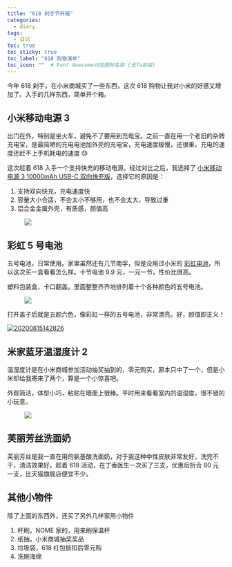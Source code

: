 ```yaml
---
title: "618 剁手节开箱"
categories:
  - diary
tags:
  - 日记
toc: true
toc_sticky: true
toc_label: "618 购物清单"
toc_icon: ""  # Font Awesome对应图标名称 (无fa前缀)	
---
```

今年 618 剁手，在小米商城买了一些东西，这次 618 购物让我对小米的好感又增加了。入手的几样东西，简单开个箱。

## 小米移动电源 3
出门在外，特别是坐火车，避免不了要用到充电宝。之前一直在用一个老旧的杂牌充电宝，是最简陋的充电电池加外壳的充电宝，充电速度极慢，还很重。充电的速度还赶不上手机耗电的速度 :sweat:

这次趁着 618 入手一个支持快充的移动电源。经过对比之后，我选择了 [小米移动电源 3 10000mAh USB-C 双向快充版][1]，选择它的原因是：

1. 支持双向快充，充电速度快
2. 容量大小合适，不会太小不够用，也不会太大，导致过重
3. 铝合金金属外壳，有质感，颜值高

<figure> <a href="https://cdn.jsdelivr.net/gh/sunete/imghost/img20200619162950.png"><img src="https://cdn.jsdelivr.net/gh/sunete/imghost/img20200619162950.png"></a> </figure>

## 彩虹 5 号电池
五号电池，日常使用。家里虽然还有几节南孚，但是没用过小米的 [彩虹电池][2]，所以这次买一盒看看怎么样。十节电池 9.9 元，一元一节，性价比很高。

塑料包装盒，卡口翻盖。里面整整齐齐地排列着十个各种颜色的五号电池。

<figure> <a href="https://cdn.jsdelivr.net/gh/sunete/imghost/img2020-06-19_16-45-16.png"><img src="https://cdn.jsdelivr.net/gh/sunete/imghost/img2020-06-19_16-45-16.png"></a> </figure>

打开盖子后就是五颜六色，像彩虹一样的五号电池，非常漂亮。好，颜值即正义！

[![20200815142826](https://cdn.jsdelivr.net/gh/sunete/imghost/img20200815142826.png)](https://cdn.jsdelivr.net/gh/sunete/imghost/img20200815142826.png)

## 米家蓝牙温湿度计 2
温湿度计是在小米商城参加活动抽奖抽到的，零元购买，原本只中了一个，但是小米却给我寄来了两个，算是一个小惊喜吧。

外观简洁，体型小巧，粘贴在墙面上很棒。平时用来看看室内的温湿度，很不错的小玩意。

<figure> <a href="https://cdn.jsdelivr.net/gh/sunete/imghost/img20200619181739.png"><img src="https://cdn.jsdelivr.net/gh/sunete/imghost/img20200619181739.png"></a> </figure>

## 芙丽芳丝洗面奶
芙丽芳丝是我一直在用的氨基酸洗面奶，对于我这种中性皮肤非常友好，洗完不干，清洁效果好。趁着 618 活动，在丁香医生一次买了三支，优惠后折合 80 元一支，比天猫旗舰店便宜不少。

## 其他小物件
除了上面的东西外，还买了另外几样家用小物件

1. 杯刷，NOME 家的，用来刷保温杯
2. 纸抽，小米商城抽奖奖品
3. 垃圾袋，618 红包抵扣后零元购
4. 洗碗海绵


[1]: https://www.mi.com/buy/detail?product_id=9140
[2]: https://www.mi.com/buy/detail?product_id=2804